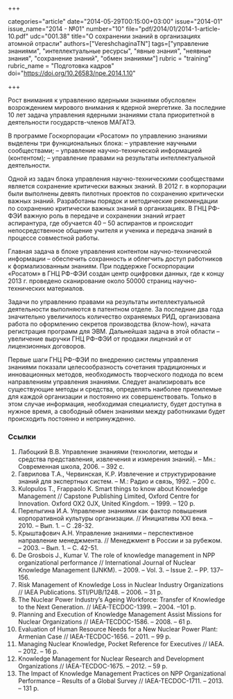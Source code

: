 +++

categories="article"
date="2014-05-29T00:15:00+03:00"
issue="2014-01"
issue_name="2014 - №01"
number="10"
file="pdf/2014/01/2014-1-article-10.pdf"
udc="001.38"
title="О сохранении знаний в организациях атомной отрасли"
authors=["VereshchaginaTN"]
tags=["управление знаниями", "интеллектуальные ресурсы", "явные знания", "неявные знания", "сохранение знаний", "обмен знаниями"]
rubric = "training"
rubric_name = "Подготовка кадров"
doi="https://doi.org/10.26583/npe.2014.1.10"

+++

Рост внимания к управлению ядерными знаниями обусловлен возрождением мирового внимания к ядерной энергетике. За последние 10 лет задача управления ядерными знаниями стала приоритетной в деятельности государств-членов МАГАТЭ.

В программе Госкорпорации «Росатом» по управлению знаниями выделены три функциональных блока:
– управление научными сообществами;
– управление научно-технической информацией (контентом);
– управление правами на результаты интеллектуальной деятельности.

Одной из задач блока управления научно-техническими сообществами является сохранение критически важных знаний. В 2012 г. в корпорации были выполнены девять пилотных проектов по сохранению критически важных знаний. Разработаны порядок и методические рекомендации по сохранению критически важных знаний в организациях. В ГНЦ РФ-ФЭИ важную роль в передаче и сохранении знаний играет аспирантура, где обучается 40 – 50 аспирантов и происходит непосредственное общение учителя и ученика и передача знаний в процессе совместной работы.

Главная задача в блоке управления контентом научно-технической информации – обеспечить сохранность и облегчить доступ работников к формализованным знаниям. При поддержке Госкорпорации «Росатом» в ГНЦ РФ-ФЭИ создан центр оцифровки данных, где к концу 2013 г. проведено сканирование около 50000 страниц научно-технических материалов.

Задачи по управлению правами на результаты интеллектуальной деятельности выполняются в патентном отделе. За последние два года значительно увеличилось количество охраняемых РИД, организована работа по оформлению секретов производства (know-how), начата регистрация программ для ЭВМ. Дальнейшая задача в этой области – увеличение выручки ГНЦ РФ-ФЭИ от продажи лицензий и от лицензионных договоров.

Первые шаги ГНЦ РФ-ФЭИ по внедрению системы управления знаниями показали целесообразность сочетания традиционных и инновационных методов, необходимость творческого подхода по всем направлениям управления знаниями. Следует анализировать все существующие методы и средства, определять наиболее приемлемые для каждой организации и постоянно их совершенствовать. Только в этом случае информация, необходимая специалисту, будет доступна в нужное время, а свободный обмен знаниями между работниками будет происходить постоянно и непринужденно.

### Ссылки

1. Лабоцкий В.В. Управление знаниями (технологии, методы и средства представления, извлечения и измерения знаний). – Мн.: Современная школа, 2006. – 392 с.
2. Гаврилова Т.А., Червинская, К.Р. Извлечение и структурирование знаний для экспертных систем. – М.: Радио и связь, 1992. – 200 с.
3. Kulopulos Т., Frappaolo K. Smart things to know about Knowledge Management // Capstone Publishing Limited, Oxford Centre for Innovation. Oxford OX2 0JX, United Kingdom. – 1999. – 120 p.
4. Перелыгина И.А. Управление знаниями как фактор повышения корпоративной культуры организации. // Инициативы XXI века. – 2010. – Вып. 1. – С .28-32.
5. Крыштафович А.Н. Управление знаниями – перспективное направление менеджмента. // Менеджмент в России и за рубежом. – 2003. – Вып. 1. – С. 42-51.
6. De Grosbois J., Kumar V. The role of knowledge management in NPP organizational performance // International Journal of Nuclear Knowledge Management (IJNKM). – 2009. – Vol. 3. – Issue 2. – PP. 137–156.
7. Risk Management of Knowledge Loss in Nuclear Industry Organizations // IAEA Publications. STI/PUB/1248. – 2006. – 31 p.
8. The Nuclear Power Industry’s Ageing Workforce: Transfer of Knowledge to the Next Generation. // IAEA-TECDOC-1399. – 2004. –101 p.
9. Planning and Execution of Knowledge Management Assist Missions for Nuclear Organizations // IAEA-TECDOC-1586. – 2008. – 61 p.
10. Evaluation of Human Resource Needs for a New Nuclear Power Plant: Armenian Case // IAEA-TECDOC-1656. – 2011. – 99 p.
11. Managing Nuclear Knowledge, Pocket Reference for Executives // IAEA. – 2012. – 16 p.
12. Knowledge Management for Nuclear Research and Development Organizations // IAEA-TECDOC-1675. – 2012. – 59 p.
13. The Impact of Knowledge Management Practices on NPP Organizational Performance – Results of a Global Survey // IAEA-TECDOC-1711. – 2013. – 131 p.